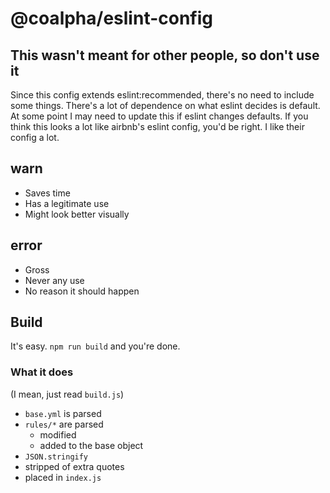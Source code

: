 # @coalpha/eslint-config

## This wasn't meant for other people, so don't use it

Since this config extends eslint:recommended, there's no need to include some things.
There's a lot of dependence on what eslint decides is default.
At some point I may need to update this if eslint changes defaults.
If you think this looks a lot like airbnb's eslint config, you'd be right. I like their config a lot.

## warn

- Saves time
- Has a legitimate use
- Might look better visually

## error

- Gross
- Never any use
- No reason it should happen

## Build

It's easy. `npm run build` and you're done.

### What it does

(I mean, just read `build.js`)

- `base.yml` is parsed
- `rules/*` are parsed
  - modified
  - added to the base object
- `JSON.stringify`
- stripped of extra quotes
- placed in `index.js`
